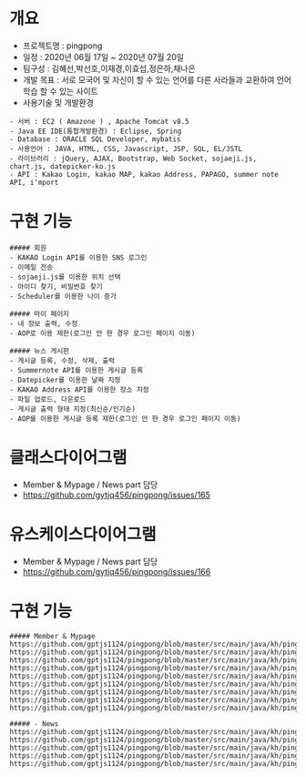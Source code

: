 # 개요
- 프로젝트명 : pingpong
- 일정 : 2020년 06월 17일 ~ 2020년 07월 20일
- 팀구성 : 김혜선,박선호,이재경,이효섭,정은하,채나은
- 개발 목표 : 서로 모국어 및 자신이 할 수 있는 언어를 다른 사라들과 교환하여 언어 학습 할 수 있는 사이트
- 사용기술 및 개발환경
```
- 서버 : EC2 ( Amazone ) , Apache Tomcat v8.5
- Java EE IDE(통합개발환경) : Eclipse, Spring
- Database : ORACLE SQL Developer, mybatis
- 사용언어 : JAVA, HTML, CSS, Javascript, JSP, SQL, EL/JSTL
- 라이브러리 : jQuery, AJAX, Bootstrap, Web Socket, sojaeji.js, chart.js, datepicker-ko.js
- API : Kakao Login, kakao MAP, kakao Address, PAPAGO, summer note API, i'mport
```
# 구현 기능
```
##### 회원 
- KAKAO Login API를 이용한 SNS 로그인 
- 이메일 전송 
- sojaeji.js를 이용한 위치 선택 
- 아이디 찾기, 비밀번호 찾기 
- Scheduler를 이용한 나이 증가 

##### 마이 페이지 
- 내 정보 출력, 수정 
- AOP로 이용 제한(로그인 안 한 경우 로그인 페이지 이동) 

##### 뉴스 게시판 
- 게시글 등록, 수정, 삭제, 출력 
- Summernote API를 이용한 게시글 등록 
- Datepicker를 이용한 날짜 지정 
- KAKAO Address API를 이용한 장소 지정 
- 파일 업로드, 다운로드 
- 게시글 출력 형태 지정(최신순/인기순) 
- AOP를 이용한 게시글 등록 제한(로그인 안 한 경우 로그인 페이지 이동) 
```
# 클래스다이어그램
- Member & Mypage / News part 담당
- https://github.com/gytjq456/pingpong/issues/165


# 유스케이스다이어그램
- Member & Mypage / News part 담당
- https://github.com/gytjq456/pingpong/issues/166

# 구현 기능
```
##### Member & Mypage
https://github.com/gptjs1124/pingpong/blob/master/src/main/java/kh/pingpong/controller/MemberController.java
https://github.com/gptjs1124/pingpong/blob/master/src/main/java/kh/pingpong/dao/FileDAO.java
https://github.com/gptjs1124/pingpong/blob/master/src/main/java/kh/pingpong/dao/MemberDAO.java
https://github.com/gptjs1124/pingpong/blob/master/src/main/java/kh/pingpong/dto/MemberDTO.java
https://github.com/gptjs1124/pingpong/blob/master/src/main/java/kh/pingpong/dto/FileDTO.java
https://github.com/gptjs1124/pingpong/blob/master/src/main/java/kh/pingpong/dto/HobbyDTO.java
https://github.com/gptjs1124/pingpong/blob/master/src/main/java/kh/pingpong/dto/BankDTO.java
https://github.com/gptjs1124/pingpong/blob/master/src/main/java/kh/pingpong/dto/LanguageDTO.java
https://github.com/gptjs1124/pingpong/blob/master/src/main/java/kh/pingpong/dto/LocationDTO.java

##### - News
https://github.com/gptjs1124/pingpong/blob/master/src/main/java/kh/pingpong/controller/FileController.java
https://github.com/gptjs1124/pingpong/blob/master/src/main/java/kh/pingpong/dao/FileDAO.java
https://github.com/gptjs1124/pingpong/blob/master/src/main/java/kh/pingpong/dto/FileDTO.java
https://github.com/gptjs1124/pingpong/blob/master/src/main/java/kh/pingpong/dto/FilesDTO.java
https://github.com/gptjs1124/pingpong/blob/master/src/main/java/kh/pingpong/dto/NewsDTO.java
```
